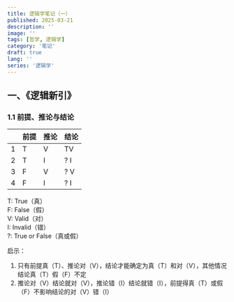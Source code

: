 ```yaml
---
title: 逻辑学笔记（一）
published: 2025-03-21
description: ''
image: ''
tags: [哲学, 逻辑学]
category: '笔记'
draft: true 
lang: ''
series: '逻辑学'
---
```


## 一、《逻辑新引》

### 1.1 前提、推论与结论

|      | 前提 | 推论 | 结论 |
| ---- | ---- | ---- | ---- |
| 1    | T    | V    | TV   |
| 2    | T    | I    | ? I  |
| 3    | F    | V    | ? V  |
| 4    | F    | I    | ? I  |

T: True（真）<br>
F: False（假）<br>
V: Valid（对）<br>
I: Invalid（错）<br>
?: True or False（真或假）

启示：

1. 只有前提真（T）、推论对（V），结论才能确定为真（T）和对（V），其他情况结论真（T）假（F）不定
2. 推论对（V）结论就对（V），推论错（I）结论就错（I），前提得真（T）或假（F）不影响结论的对（V）错（I）

